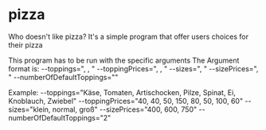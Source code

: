 # pizza
Who doesn't like pizza? It's a simple program that offer users choices for their pizza

This program has to be run with the specific arguments
The Argument format is:
--toppings="<first>, <second>, <third>" --toppingPrices="<firstPrice>, <secondPrice>, <thirdPrice>" --sizes="<firstSize>, <secondSize>" --sizePrices="<firstSizePrice>, <secondSizePrice>" --numberOfDefaultToppings="<Number has to be small toppings>"

Example:
--toppings="Käse, Tomaten, Artischocken, Pilze, Spinat, Ei, Knoblauch, Zwiebel" --toppingPrices="40, 40, 50, 150, 80, 50, 100, 60" --sizes="klein, normal, groß" --sizePrices="400, 600, 750" --numberOfDefaultToppings="2"
